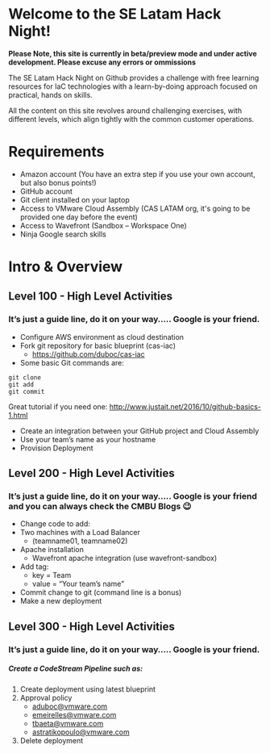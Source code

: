 # Welcome to the SE Latam Hack Night! 


**Please Note, this site is currently in beta/preview mode and under active development. Please excuse any errors or ommissions**

The SE Latam Hack Night on Github provides a challenge with free learning resources for IaC technologies with a learn-by-doing approach focused on practical, hands on skills.

All the content on this site revolves around challenging exercises, with different levels, which align tightly with the common customer operations.

# Requirements 
- Amazon account (You have an extra step if you use your own account, but also bonus points!)
- GitHub account
- Git client installed on your laptop
- Access to VMware Cloud Assembly (CAS LATAM org, it's going to be provided one day before the event)
- Access to Wavefront (Sandbox – Workspace One)
- Ninja Google search skills

# Intro & Overview

## Level 100 - High Level Activities
### It’s just a guide line, do it on your way….. Google is your friend.

- Configure AWS environment as cloud destination
- Fork git repository for basic blueprint (cas-iac)
  - https://github.com/duboc/cas-iac
- Some basic Git commands are:
``` 
git clone
git add
git commit
```
Great tutorial if you need one: http://www.justait.net/2016/10/github-basics-1.html
- Create an integration between your GitHub project and Cloud Assembly
- Use your team’s name as your hostname
- Provision Deployment 


## Level 200 - High Level Activities
### It’s just a guide line, do it on your way….. Google is your friend and you can always check the CMBU Blogs :wink: 

- Change code to add:
- Two machines with a Load Balancer 
  - (teamname01, teamname02)
- Apache installation
  - Wavefront apache integration (use wavefront-sandbox)
- Add tag:
  - key = Team 
  - value = “Your team’s name”
- Commit change to git (command line is a bonus)
- Make a new deployment


## Level 300 - High Level Activities
### It’s just a guide line, do it on your way….. Google is your friend.

##### Create a CodeStream Pipeline such as:
1. Create deployment using latest blueprint
2. Approval policy 
   - aduboc@vmware.com
   - emeirelles@vmware.com
   - tbaeta@vmware.com
   - astratikopoulo@vmware.com
3. Delete deployment

